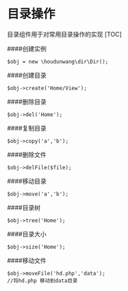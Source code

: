 # 目录操作

目录组件用于对常用目录操作的实现
[TOC]

####创建实例
```
$obj = new \houdunwang\dir\Dir();
```

####创建目录

```
$obj->create('Home/View');
```

####删除目录

```
$obj->del('Home');
```

####复制目录

```
$obj->copy('a','b');
```

####删除文件

```
$obj->delFile($file);
```

####移动目录

```
$obj->move('a','b');
```

####目录树

```
$obj->tree('Home');
```

####目录大小

```
$obj->size('Home');
```

####移动文件
```
$obj->moveFile('hd.php','data');
//将hd.php 移动到data目录
```